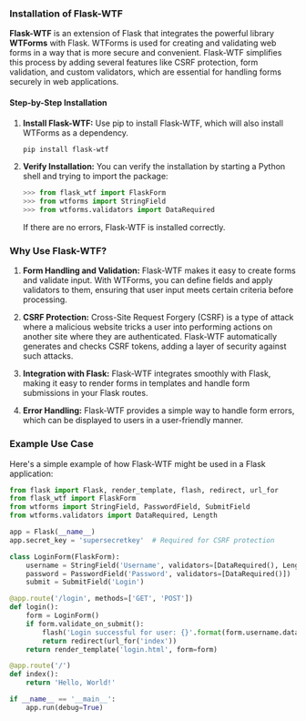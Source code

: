 ### Installation of Flask-WTF

**Flask-WTF** is an extension of Flask that integrates the powerful library **WTForms** with Flask. WTForms is used for creating and validating web forms in a way that is more secure and convenient. Flask-WTF simplifies this process by adding several features like CSRF protection, form validation, and custom validators, which are essential for handling forms securely in web applications.

#### Step-by-Step Installation


1. **Install Flask-WTF:**
   Use pip to install Flask-WTF, which will also install WTForms as a dependency.
   ```bash
   pip install flask-wtf
   ```

2. **Verify Installation:**
   You can verify the installation by starting a Python shell and trying to import the package:
   ```python
   >>> from flask_wtf import FlaskForm
   >>> from wtforms import StringField
   >>> from wtforms.validators import DataRequired
   ```

   If there are no errors, Flask-WTF is installed correctly.

### Why Use Flask-WTF?

1. **Form Handling and Validation:**
   Flask-WTF makes it easy to create forms and validate input. With WTForms, you can define fields and apply validators to them, ensuring that user input meets certain criteria before processing.

2. **CSRF Protection:**
   Cross-Site Request Forgery (CSRF) is a type of attack where a malicious website tricks a user into performing actions on another site where they are authenticated. Flask-WTF automatically generates and checks CSRF tokens, adding a layer of security against such attacks.

3. **Integration with Flask:**
   Flask-WTF integrates smoothly with Flask, making it easy to render forms in templates and handle form submissions in your Flask routes.

4. **Error Handling:**
   Flask-WTF provides a simple way to handle form errors, which can be displayed to users in a user-friendly manner.

### Example Use Case

Here's a simple example of how Flask-WTF might be used in a Flask application:

```python
from flask import Flask, render_template, flash, redirect, url_for
from flask_wtf import FlaskForm
from wtforms import StringField, PasswordField, SubmitField
from wtforms.validators import DataRequired, Length

app = Flask(__name__)
app.secret_key = 'supersecretkey'  # Required for CSRF protection

class LoginForm(FlaskForm):
    username = StringField('Username', validators=[DataRequired(), Length(min=4, max=25)])
    password = PasswordField('Password', validators=[DataRequired()])
    submit = SubmitField('Login')

@app.route('/login', methods=['GET', 'POST'])
def login():
    form = LoginForm()
    if form.validate_on_submit():
        flash('Login successful for user: {}'.format(form.username.data))
        return redirect(url_for('index'))
    return render_template('login.html', form=form)

@app.route('/')
def index():
    return 'Hello, World!'

if __name__ == '__main__':
    app.run(debug=True)
```
